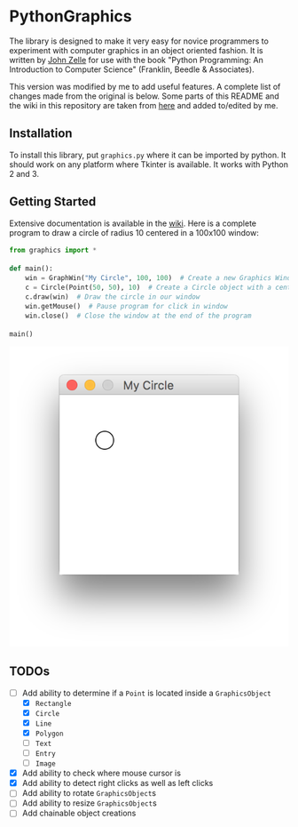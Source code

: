 # PythonGraphics

The library is designed to make it very easy for novice programmers to experiment with computer graphics in an object oriented fashion. It is written by [John Zelle](http://mcsp.wartburg.edu/zelle/python/) for use with the book "Python Programming: An Introduction to Computer Science" (Franklin, Beedle & Associates). 

This version was modified by me to add useful features. A complete list of changes made from the original is below. Some parts of this README and the wiki in this repository are taken from [here](http://mcsp.wartburg.edu/zelle/python/) and added to/edited by me.

## Installation

To install this library, put `graphics.py` where it can be imported by python. It should work on any platform where Tkinter is available. It works with Python 2 and 3.

## Getting Started

Extensive documentation is available in the [wiki](https://github.com/SethDamiani/PythonGraphics/wiki).
Here is a complete program to draw a circle of radius 10 centered in a 100x100 window:
```python
from graphics import *

def main():
	win = GraphWin("My Circle", 100, 100)  # Create a new Graphics Window with a title of "My Circle" and dimensions of 100px by 100px
	c = Circle(Point(50, 50), 10)  # Create a Circle object with a center point at (50, 50) and a radius of 10
	c.draw(win)  # Draw the circle in our window
	win.getMouse()  # Pause program for click in window
	win.close()  # Close the window at the end of the program

main()
```
![Example](https://github.com/SethDamiani/PythonGraphics/blob/master/images/ReadmeExample.png)

## TODOs

- [ ] Add ability to determine if a `Point` is located inside a `GraphicsObject`
  - [x] `Rectangle`
  - [x] `Circle`
  - [x] `Line`
  - [x] `Polygon`
  - [ ] `Text`
  - [ ] `Entry`
  - [ ] `Image`
- [x] Add ability to check where mouse cursor is
- [x] Add ability to detect right clicks as well as left clicks
- [ ] Add ability to rotate `GraphicsObject`s
- [ ] Add ability to resize `GraphicsObject`s
- [ ] Add chainable object creations

